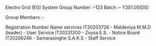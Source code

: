 Electro Grid (EG) System
Group Number :–123 
Batch :– Y3S1.05(DS)

Group Members :-

Registration Number	    Name                                    services
IT20203726	         -  Maldeniya M.M.D (leader)                  -  User Service
IT20231200	         - Zoysa E.S.                                 - Notice Board
IT20206246	         -  Samarasinghe S.A.K.S                      - Staff Service 


